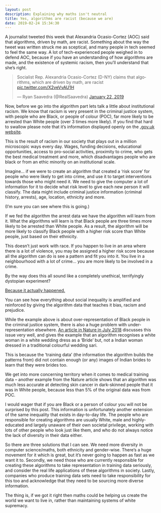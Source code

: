 ```yaml
---
layout: post
description: Explaining why maths isn't neutral
title: Yes, algorithms are racist (because we are)
date: 2019-02-24 15:34:30
---
```


A journalist tweeted this week that Alexandria Ocasio-Cortez (AOC) said that algorithms, driven by math, are racist. Something about the way the tweet was written struck me as sceptical, and many people in tech seemed to feel the same way. A lot of tech-experienced people weighed in to defend AOC, because if you have an understanding of how algorithms are made, and the existence of systemic racism, then you’ll understand that she’s right.

<blockquote class="twitter-tweet"><p lang="en" dir="ltr">Socialist Rep. Alexandria Ocasio-Cortez (D-NY) claims that algorithms, which are driven by math, are racist <a href="https://t.co/X2veVvAU1H">pic.twitter.com/X2veVvAU1H</a></p>&mdash; Ryan Saavedra (@RealSaavedra) <a href="https://twitter.com/RealSaavedra/status/1087627739861897216?ref_src=twsrc%5Etfw">January 22, 2019</a></blockquote> <script async src="https://platform.twitter.com/widgets.js" charset="utf-8"></script>

Now, before we go into the algorithm part lets talk a little about institutional racism. We know that racism is very present in the criminal justice system, with people who are Black, or people of colour (POC), far more likely to be arrested than White people (over 3 times more likely). If you find that hard to swallow please note that it’s information displayed openly on the [.gov.uk website][1]. 

This is the result of racism in our society that plays out in a million microscopic ways every day. Wages, funding decisions, educational opportunities, access to pro-social activities, proximity to crime, who gets the best medical treatment and more, which disadvantages people who are black or from an ethic minority on an institutional scale.

Imagine…
if we were to create an algorithm that created a ‘risk score’ for people who were likely to get into crime, and use it to target interventions towards those who might need it. We need to give the computer a lot of information for it to decide what risk level to give each new person it will classify. The data might include criminal justice information (criminal history, arrests), age, location, ethnicity and more.

(I’m sure you can see where this is going.)

If we fed the algorithm the arrest data we have the algorithm will learn from it. What the algorithms will learn is that Black people are three times more likely to be arrested than White people. As a result, the algorithm will be more likely to classify Black people with a higher risk score than White people, just based on their ethnicity.

This doesn’t just work with race. If you happen to live in an area where there is a lot of violence, you may be assigned a higher risk score because all the algorithm can do is see a pattern and fit you into it. You live in a neighbourhood with a lot of crime… you are more likely to be involved in a crime.

By the way does this all sound like a completely unethical, terrifyingly dystopian experiment?

[Because it actually happened.][2]



You can see how everything about social inequality is amplified and reinforced by giving the algorithm data that teaches it bias, racism and prejudice. 

While the example above is about over-representation of Black people in the criminal justice system, there is also a huge problem with under-representation elsewhere. [An article in Nature in July 2018][3] discusses this issue very well, and gives the example that an algorithm recognises a white woman in a white wedding dress as a ‘Bride’ but, not a Indian woman dressed in a traditional colourful wedding sari.

This is because the ‘training data’ (the information the algorithm builds the patterns from) did not contain enough (or any) images of Indian brides to learn that they were brides too.

We get into more concerning territory when it comes to medical training data – another example from the Nature article shows that an algorithm was much less accurate at detecting skin cancer in dark-skinned people that it was in White people, because less than 5% of the original data was from POC.

I would wager that if you are Black or a person of colour you will not be surprised by this post. This information is unfortunately another extension of the same inequality that exists in day-to-day life. The people who are responsible for creating algorithms are usually White, male and highly-educated and largely unaware of their own societal privilege, working with lots of other people who look just like them, and who do not always notice the lack of diversity in their data either.

So there are three solutions that I can see. We need more diversity in computer science/maths, both ethnicity and gender-wise. There’s a huge movement for it which is great, but it’s never going to happen as fast as we want it to. Secondly, we need those who are currently responsible for creating these algorithms to take representation in training data seriously, and consider the real life applications of these algorithms in society. Lastly, companies who produce training data sets need to take responsibility for this too and acknowledge that they need to be sourcing more diverse information.

The thing is, if we got it right then maths could be helping us create the world we want to live in, rather than maintaining systems of white supremacy. 


[1]:  https://www.ethnicity-facts-figures.service.gov.uk/crime-justice-and-the-law/policing/number-of-arrests/latest
[2]: https://link.springer.com/article/10.1007%2Fs11292-016-9272-0
[3]: https://www.nature.com/articles/d41586-018-05707-8#ref-CR6

